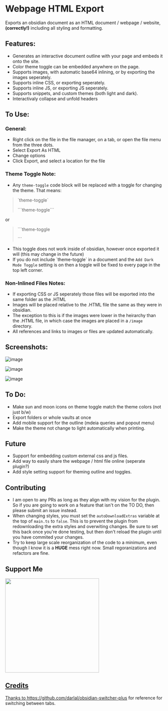 # Webpage HTML Export

Exports an obsidian document as an HTML document / webpage / website, **(correctly!)** including all styling and formatting.

## Features:
- Generates an interactive document outline with your page and embeds it onto the site.
- Color theme toggle can be embedded anywhere on the page.
- Supports images, with automatic base64 inlining, or by exporting the images seperately.
- Supports inline CSS, or exporting seperately.
- Supports inline JS, or exporting JS seperately.
- Supports snippets, and custom themes (both light and dark).
- Interactivaly collapse and unfold headers

## To Use:

### General:
- Right click on the file in the file manager, on a tab, or open the file menu from the three dots.
- Select Export As HTML
- Change options
- Click Export, and select a location for the file

### Theme Toggle Note:
- Any `theme-toggle` code block will be replaced with a toggle for changing the theme. That means:
> \`theme-toggle\`
> 
> \`\`\`theme-toggle\`\`\`

or

> \`\`\`theme-toggle
> 
> \`\`\`

- This toggle does not work inside of obsidian, however once exported it will (this may change in the future)
- If you do not include \`theme-toggle\` in a document and the `Add Dark Mode Toggle` setting is on then a toggle will be fixed to every page in the top left corner.

### Non-Inlined Files Notes:
- If exporting CSS or JS seperately those files will be exported into the same folder as the .HTML
- Images will be placed relative to the .HTML file the same as they were in obsidian.
- The exception to this is if the images were lower in the heirarchy than the .HTML file, in which case the images are placed in a `/image` directory.
- All references and links to images or files are updated automatically.

## Screenshots:

![image](https://user-images.githubusercontent.com/39423700/201829478-bfacc587-4da6-4746-ac44-a58458e086a7.png)

![image](https://user-images.githubusercontent.com/39423700/201829546-a99d1b71-dd1e-4a8c-a2b0-2ca8cc771a6f.png)

![image](https://user-images.githubusercontent.com/39423700/201829592-d9a95868-b5eb-45f6-abbe-bd7c43104023.png)

## To Do:
- Make sun and moon icons on theme toggle match the theme colors (not just b/w)
- Export folders or whole vaults at once
- Add mobile support for the outline (mdeia queries and popout menu)
- Make the theme not change to light automatically when printing.

## Future
- Support for embedding custom external css and js files.
- Add way to easily share the webpage / html file online (seperate plugin?)
- Add style setting support for theming outline and toggles.


## Contributing
- I am open to any PRs as long as they align with my vision for the plugin. So if you are going to work on a feature that isn't on the TO DO, then please submit an issue instead.
- When changing styles, you must set the `autoDownloadExtras` variable at the top of `main.ts` to `false`. This is to prevent the plugin from redownloading the extra styles and overwiting changes. Be sure to set this back once you're done testing, but then don't reload the plugin until you have commited your changes.
- Try to keep large scale reorganization of the code to a minimum, even though I know it is a **HUGE** mess right now. Small regoranizations and refactors are fine.

## Support Me
<a href="https://www.buymeacoffee.com/nathangeorge">
	<img src="https://raw.githubusercontent.com/KosmosisDire/obsidian-webpage-export/master/support-image.png" style="width:300px" />

## Credits
Thanks to https://github.com/darlal/obsidian-switcher-plus for reference for switching between tabs.
